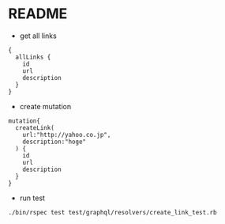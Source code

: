 # README

- get all links

```
{
  allLinks {
    id
    url
    description
  }
}
```


- create mutation

```
mutation{
  createLink(
    url:"http://yahoo.co.jp",
    description:"hoge"
  ) {
    id
    url
    description
  }
}
```

- run test

```
./bin/rspec test test/graphql/resolvers/create_link_test.rb

```